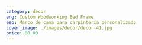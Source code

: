 ```yaml
---
category: decor
eng: Custom Woodworking Bed Frame
esp: Marco de cama para carpintería personalizado
cover_image: ./images/decor/decor-41.jpg
price: 00.00
---
```

 
